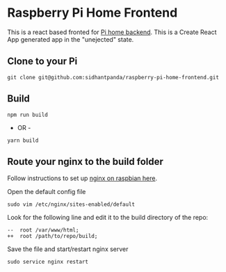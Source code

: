 # Raspberry Pi Home Frontend
This is a react based fronted for [Pi home backend](https://github.com/sidhantpanda/raspberry-pi-home-backend). This is a Create React App generated app in the "unejected" state.

## Clone to your Pi
```
git clone git@github.com:sidhantpanda/raspberry-pi-home-frontend.git
```

## Build

```
npm run build
```

- OR -

```
yarn build
```

## Route your nginx to the build folder
Follow instructions to set up [nginx on raspbian here](https://www.raspberrypi.org/documentation/remote-access/web-server/nginx.md).

Open the default config file
```
sudo vim /etc/nginx/sites-enabled/default
```

Look for the following line and edit it to the build directory of the repo:
```
--  root /var/www/html;
++  root /path/to/repo/build;
```

Save the file and start/restart nginx server
```
sudo service nginx restart
```



##
